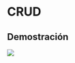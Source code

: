 # CRUD

<h2>Demostración</h2>

<img src='https://user-images.githubusercontent.com/58795417/145051892-652bc564-b536-4e19-ad7b-0e6cc7b2aff2.gif'>


